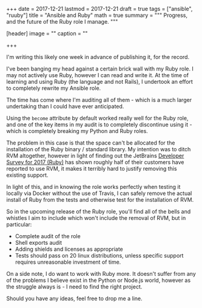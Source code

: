 +++
date = 2017-12-21
lastmod = 2017-12-21
draft = true
tags = ["ansible", "ruuby"]
title = "Ansible and Ruby"
math = true
summary = """
Progress, and the future of the Ruby role I manage.
"""

[header]
image = ""
caption = ""

+++

I'm writing this likely one week in advance of publishing it, for the record.

I've been banging my head against a certain brick wall with my Ruby role. I may not actively use Ruby, however I can read and write it. At the time of learning and using Ruby (the language and not Rails), I undertook an effort to completely rewrite my Ansible role.

The time has come where I'm auditing all of them - which is a much larger undertaking than I could have ever anticipated.

Using the `become` attribute by default worked really well for the Ruby role, and one of the key items in my audit is to completely discontinue using it - which is completely breaking my Python and Ruby roles.

The problem in this case is that the space can't be allocated for the installation of the Ruby binary / standard library. My intention was to ditch RVM altogether, however in light of finding out the JetBrains [Developer Survey for 2017 (Ruby)](https://www.jetbrains.com/research/devecosystem-2017/ruby/) has shown roughly half of their customers have reported to use RVM, it makes it terribly hard to justify removing this existing support.

In light of this, and in knowing the role works perfectly when testing it locally via Docker without the use of Travis, I can safely remove the actual install of Ruby from the tests and otherwise test for the installation of RVM.

So in the upcoming release of the Ruby role, you'll find all of the bells and whistles I aim to include which won't include the removal of RVM, but in particular:

* Complete audit of the role
* Shell exports audit
* Adding shields and licenses as appropriate
* Tests should pass on 20 linux distributions, unless specific support requires unreasonable investment of time.

On a side note, I do want to work with Ruby more. It doesn't suffer from any of the problems I believe exist in the Python or Node.js world, however as the struggle always is - I need to find the right project.

Should you have any ideas, feel free to drop me a line.